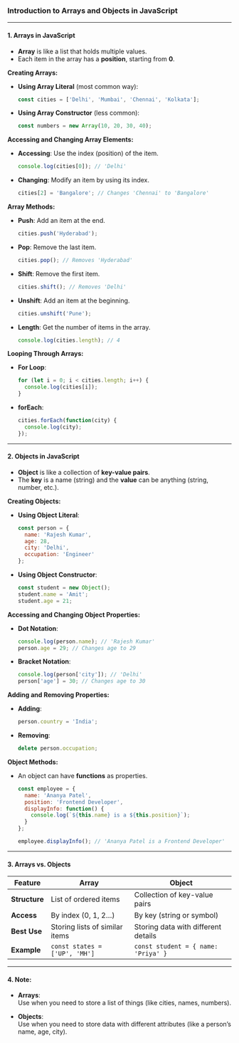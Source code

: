 ### **Introduction to Arrays and Objects in JavaScript**

---

#### **1. Arrays in JavaScript**

- **Array** is like a list that holds multiple values.
- Each item in the array has a **position**, starting from **0**.

**Creating Arrays:**

- **Using Array Literal** (most common way):

  ```javascript
  const cities = ['Delhi', 'Mumbai', 'Chennai', 'Kolkata'];
  ```

- **Using Array Constructor** (less common):

  ```javascript
  const numbers = new Array(10, 20, 30, 40);
  ```

**Accessing and Changing Array Elements:**

- **Accessing**: Use the index (position) of the item.

  ```javascript
  console.log(cities[0]); // 'Delhi'
  ```

- **Changing**: Modify an item by using its index.

  ```javascript
  cities[2] = 'Bangalore'; // Changes 'Chennai' to 'Bangalore'
  ```

**Array Methods:**

- **Push**: Add an item at the end.

  ```javascript
  cities.push('Hyderabad');
  ```

- **Pop**: Remove the last item.

  ```javascript
  cities.pop(); // Removes 'Hyderabad'
  ```

- **Shift**: Remove the first item.

  ```javascript
  cities.shift(); // Removes 'Delhi'
  ```

- **Unshift**: Add an item at the beginning.

  ```javascript
  cities.unshift('Pune');
  ```

- **Length**: Get the number of items in the array.

  ```javascript
  console.log(cities.length); // 4
  ```

**Looping Through Arrays:**

- **For Loop**:

  ```javascript
  for (let i = 0; i < cities.length; i++) {
    console.log(cities[i]);
  }
  ```

- **forEach**:

  ```javascript
  cities.forEach(function(city) {
    console.log(city);
  });
  ```

---

#### **2. Objects in JavaScript**

- **Object** is like a collection of **key-value pairs**.
- The **key** is a name (string) and the **value** can be anything (string, number, etc.).

**Creating Objects:**

- **Using Object Literal**:

  ```javascript
  const person = {
    name: 'Rajesh Kumar',
    age: 28,
    city: 'Delhi',
    occupation: 'Engineer'
  };
  ```

- **Using Object Constructor**:

  ```javascript
  const student = new Object();
  student.name = 'Amit';
  student.age = 21;
  ```

**Accessing and Changing Object Properties:**

- **Dot Notation**:

  ```javascript
  console.log(person.name); // 'Rajesh Kumar'
  person.age = 29; // Changes age to 29
  ```

- **Bracket Notation**:

  ```javascript
  console.log(person['city']); // 'Delhi'
  person['age'] = 30; // Changes age to 30
  ```

**Adding and Removing Properties:**

- **Adding**:

  ```javascript
  person.country = 'India';
  ```

- **Removing**:

  ```javascript
  delete person.occupation;
  ```

**Object Methods:**

- An object can have **functions** as properties.

  ```javascript
  const employee = {
    name: 'Ananya Patel',
    position: 'Frontend Developer',
    displayInfo: function() {
      console.log(`${this.name} is a ${this.position}`);
    }
  };

  employee.displayInfo(); // 'Ananya Patel is a Frontend Developer'
  ```

---

#### **3. Arrays vs. Objects**

| **Feature**     | **Array**                          | **Object**                           |
|-----------------|------------------------------------|--------------------------------------|
| **Structure**   | List of ordered items             | Collection of key-value pairs        |
| **Access**      | By index (0, 1, 2…)               | By key (string or symbol)           |
| **Best Use**    | Storing lists of similar items    | Storing data with different details |
| **Example**     | `const states = ['UP', 'MH']`     | `const student = { name: 'Priya' }` |

---

#### **4. Note:**

- **Arrays**:  
  Use when you need to store a list of things (like cities, names, numbers).
  
- **Objects**:  
  Use when you need to store data with different attributes (like a person’s name, age, city).

